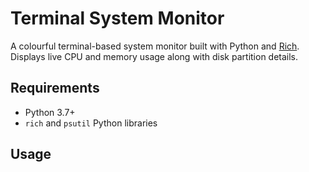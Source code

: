 # Terminal System Monitor

A colourful terminal-based system monitor built with Python and [Rich](https://github.com/Textualize/rich).  
Displays live CPU and memory usage along with disk partition details.

## Requirements

- Python 3.7+
- `rich` and `psutil` Python libraries

## Usage

```python system_monitor.py
```